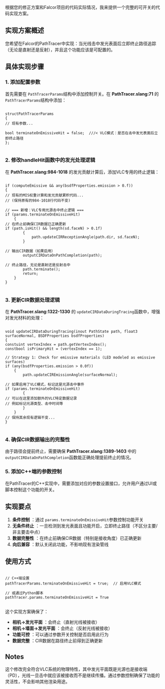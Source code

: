 根据您的修正方案和Falcor项目的代码实际情况，我来提供一个完整的可开关的代码实现方案。

## 实现方案概述

您希望在Falcor的PathTracer中实现：当光线击中发光表面后立即终止路径追踪（无论是直射还是反射），并且这个功能应该是可配置的。

## 具体实现步骤

### 1. 添加配置参数

首先需要在 `PathTracerParams`结构中添加控制开关。在 **PathTracer.slang:71** 的 `PathTracerParams`结构中添加：

<pre class="px-2 py-1.5 has-[code]:rounded-md has-[code]:!bg-[#e5e5e5] has-[div]:bg-transparent has-[div]:!p-0 has-[code]:text-stone-900 dark:has-[code]:!bg-[#242424] has-[code]:dark:text-white [&_code]:block [&_code]:border-none [&_code]:bg-transparent [&_code]:p-0"><pre><code>structPathTracerParams
<span>{
</span><span></span><span>// 现有参数...  </span><span>
</span>
<span></span><span>bool</span><span> terminateOnEmissiveHit = </span><span>false</span><span>;  </span><span>///< VLC模式：是否在击中发光表面后立即终止路径  </span><span>
</span>};</code></pre></pre>

### 2. 修改handleHit函数中的发光处理逻辑

在 **PathTracer.slang:984-1018** 的发光贡献计算后，添加VLC专用的终止逻辑：

<pre class="px-2 py-1.5 has-[code]:rounded-md has-[code]:!bg-[#e5e5e5] has-[div]:bg-transparent has-[div]:!p-0 has-[code]:text-stone-900 dark:has-[code]:!bg-[#242424] has-[code]:dark:text-white [&_code]:block [&_code]:border-none [&_code]:bg-transparent [&_code]:p-0"><pre><code><span>if</span><span> (computeEmissive</span> && <span>any(bsdfProperties.emission > </span><span>0.</span><span>f))
</span>{
<span></span><span>// 现有的MIS权重计算和发光贡献累积代码...  </span><span>
</span><span></span><span>// (保持原有的984-1018行代码不变)  </span><span>
</span>
<span></span><span>// === 新增：VLC专用光源击中终止逻辑 ===  </span><span>
</span><span></span><span>if</span><span> (params.terminateOnEmissiveHit)
</span>    {
<span></span><span>// 在终止前确保CIR数据已正确更新  </span><span>
</span><span></span><span>if</span><span> (path.is</span>Hit() && <span>length(sd.faceN) > </span><span>0.1</span><span>f)
</span>        {
<span>            path.update</span>CIRReceptionAngle(path.dir, sd.faceN)<span>;
</span>        }

<span></span><span>// 输出CIR数据（如果启用）  </span><span>
</span><span>        output</span>CIRDataOnPathCompletion(path)<span>;
</span>
<span></span><span>// 终止路径，无论是直射还是反射击中  </span><span>
</span><span>        path.terminate</span><span>()</span><span>;
</span>        return;
    }
}</code></pre></pre>

### 3. 更新CIR数据处理逻辑

在 **PathTracer.slang:1322-1330** 的 `updateCIRDataDuringTracing`函数中，增强对发光材料的处理：

<pre class="px-2 py-1.5 has-[code]:rounded-md has-[code]:!bg-[#e5e5e5] has-[div]:bg-transparent has-[div]:!p-0 has-[code]:text-stone-900 dark:has-[code]:!bg-[#242424] has-[code]:dark:text-white [&_code]:block [&_code]:border-none [&_code]:bg-transparent [&_code]:p-0"><pre><code><span>void</span><span> updateCIRDataDuringTracing(</span><span>inout</span><span> PathState path, </span><span>float</span><span>3 surfaceNormal, BSDFProperties bsdfProperties)
</span>{
<span></span><span>const</span><span></span><span>uint</span><span> vertexIndex = path.getVertexIndex();
</span><span></span><span>const</span><span></span><span>bool</span><span> isPrimaryHit = (vertexIndex == </span><span>1</span><span>);
</span>
<span></span><span>// Strategy 1: Check for emissive materials (LED modeled as emissive surfaces)  </span><span>
</span><span></span><span>if</span><span> (any(bsdfProperties.emission > </span><span>0.0f</span><span>))
</span>    {
        path.updateCIREmissionAngle(surfaceNormal);

<span></span><span>// 如果启用了VLC模式，标记这是光源击中事件  </span><span>
</span><span></span><span>if</span><span> (params.terminateOnEmissiveHit)
</span>        {
<span></span><span>// 可以在这里添加额外的VLC特定数据记录  </span><span>
</span><span></span><span>// 例如标记光源类型、击中时间等  </span><span>
</span>        }
    }
<span></span><span>// 保持其余现有逻辑不变...  </span><span>
</span>}</code></pre></pre>

### 4. 确保CIR数据输出的完整性

由于路径会提前终止，需要确保 **PathTracer.slang:1389-1403** 中的 `outputCIRDataOnPathCompletion`函数能正确处理提前终止的情况。

### 5. 添加C++端的参数控制

在PathTracer的C++实现中，需要添加对应的参数设置接口，允许用户通过UI或脚本控制这个功能的开关。

## 实现要点

1. **条件控制** ：通过 `params.terminateOnEmissiveHit`参数控制功能开关
2. **无条件终止** ：一旦检测到发光表面且功能开启，立即终止路径（不区分主要/非主要击中点）
3. **数据完整性** ：在终止前确保CIR数据（特别是接收角度）已正确更新
4. **向后兼容** ：默认关闭此功能，不影响现有渲染管线

## 使用方式

<pre class="px-2 py-1.5 has-[code]:rounded-md has-[code]:!bg-[#e5e5e5] has-[div]:bg-transparent has-[div]:!p-0 has-[code]:text-stone-900 dark:has-[code]:!bg-[#242424] has-[code]:dark:text-white [&_code]:block [&_code]:border-none [&_code]:bg-transparent [&_code]:p-0"><pre><code><span>// C++端设置  </span><span>
</span><span>pathTracerParams.terminateOnEmissiveHit = </span><span>true</span><span>;  </span><span>// 启用VLC模式  </span><span>
</span>
<span></span><span>// 或通过Python脚本  </span><span>
</span>pathTracer.params.terminateOnEmissiveHit = True</code></pre></pre>

这个实现方案确保了：

* **相机→发光平面** ：会终止（直射光线被接收）
* **相机→墙面→发光平面** ：会终止（反射光线被接收）
* **功能可控** ：可以通过参数开关控制是否启用此行为
* **数据完整** ：CIR数据在路径终止前得到正确更新

## Notes

这个修改完全符合VLC系统的物理特性，其中发光平面既是光源也是接收端（PD），光线一旦击中就应该被接收而不是继续传播。通过参数控制确保了功能的灵活性，不会影响其他渲染用途。
